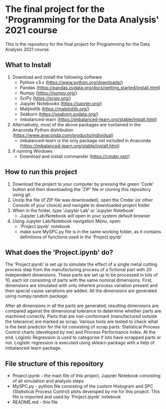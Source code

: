 # The final project for the 'Programming for the Data Analysis' 2021 course

This is the repository for the final project for Programming for the Data Analysis 2021 course.


## What to Install
1. Download and install the following software
    - Python v3.x (https://www.python.org/downloads/)
    - Pandas (https://pandas.pydata.org/docs/getting_started/install.html)
    - Numpy (https://numpy.org/)
    - SciPy (https://scipy.org/)
    - Jupyter Notebooks (https://jupyter.org/)
    - Matplotlib (https://matplotlib.org/)
    - Seaborn (https://seaborn.pydata.org/)
    - imbalanced-learn (https://imbalanced-learn.org/stable/install.html)
2. Alternatively, most of the above packages are contained in the Anaconda Python distribution (https://www.anaconda.com/products/individual)
    - imbalanced-learn is the only package not included in Anaconda (https://imbalanced-learn.org/stable/install.html)
3. If running Windows
    - Download and install commander (https://cmder.net/)

## How to run this project
1. Download the project to your computer by pressing the green 'Code' button and then downloading the 'ZIP' file or cloning this repository using git.
2. Unzip the file (if ZIP file was downloaded), open the Cmder (or other Console of your choice) and navigate to downloaded project folder
3. When in the folder, type 'Jupyter Lab' or 'Jupyter Notebook'
    - Jupyter Lab/Notebook will open in your system default browser
4. Using Jupyter Lab/Notebook navigation Menu, open:
    - 'Project.ipynb' notebook 
    - make sure MySPC.py file is in the same working folder, as it contains definitions of functions used in the 'Project.ipynb'


## What does the 'Project.ipynb' do?

The 'Project.ipynb' is set up to simulate the effect of a single metal cutting process step from the manufacturing process of a fictional part with 20 independent dimensions. These parts are set up to be processed in lots of 10, each lot consisting of parts with the same nominal dimensions. First, dimensions are simulated with only inherent process variation present and then special cause variations are added. All the dimensions are generated using numpy.random package.

After all dimensions in all the parts are generated, resulting dimensions are compared against the dimensional tolerance to determine whether parts are machined correctly. Parts that are non-conformant (manufactured outside the tolerance) are marked as scrap.
Various tools are tested to check what is the best predictor for the lot consisting of scrap parts: Statistical Process Control charts (developed by me) and Process Performance Index. 
At the end, Logistic Regression is used to categorise if lots have scrapped parts or not. Logistic regression is executed using sklearn package with a help of imbalanced-learn package.

## File structure of this repository

* Project.ipynb - the main file of this project, Jupyter Notebook consisting of all simulation and analysis steps
* MySPC.py - python file consisting of the custom Histogram and SPC (Statistical Process Control) plots developed by me for this project. This file is imported and used by 'Project.ipynb' notebook
* README.md - this file